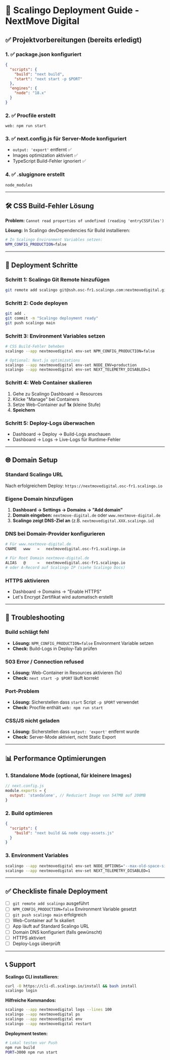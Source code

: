 # 🚀 Scalingo Deployment Guide - NextMove Digital

## ✅ Projektvorbereitungen (bereits erledigt)

### 1. ✅ package.json konfiguriert
```json
{
  "scripts": {
    "build": "next build",
    "start": "next start -p $PORT"
  },
  "engines": {
    "node": "18.x"
  }
}
```

### 2. ✅ Procfile erstellt
```
web: npm run start
```

### 3. ✅ next.config.js für Server-Mode konfiguriert
- `output: 'export'` entfernt ✅
- Images optimization aktiviert ✅
- TypeScript Build-Fehler ignoriert ✅

### 4. ✅ .slugignore erstellt
```
node_modules
```

---

## 🛠️ CSS Build-Fehler Lösung

**Problem:** `Cannot read properties of undefined (reading 'entryCSSFiles')`

**Lösung:** In Scalingo devDependencies für Build installieren:

```bash
# In Scalingo Environment Variables setzen:
NPM_CONFIG_PRODUCTION=false
```

---

## 🚀 Deployment Schritte

### Schritt 1: Scalingo Git Remote hinzufügen
```bash
git remote add scalingo git@ssh.osc-fr1.scalingo.com:nextmovedigital.git
```

### Schritt 2: Code deployen
```bash
git add .
git commit -m "Scalingo deployment ready"
git push scalingo main
```

### Schritt 3: Environment Variables setzen
```bash
# CSS Build-Fehler beheben
scalingo --app nextmovedigital env-set NPM_CONFIG_PRODUCTION=false

# Optional: Next.js optimizations
scalingo --app nextmovedigital env-set NODE_ENV=production
scalingo --app nextmovedigital env-set NEXT_TELEMETRY_DISABLED=1
```

### Schritt 4: Web Container skalieren
1. Gehe zu Scalingo Dashboard → Resources
2. Klicke "Manage" bei Containers  
3. Setze Web-Container auf **1x** (kleine Stufe)
4. **Speichern**

### Schritt 5: Deploy-Logs überwachen
- Dashboard → Deploy → Build-Logs anschauen
- Dashboard → Logs → Live-Logs für Runtime-Fehler

---

## 🌐 Domain Setup

### Standard Scalingo URL
Nach erfolgreichem Deploy: `https://nextmovedigital.osc-fr1.scalingo.io`

### Eigene Domain hinzufügen
1. **Dashboard → Settings → Domains → "Add domain"**
2. **Domain eingeben:** `nextmove-digital.de` oder `www.nextmove-digital.de`
3. **Scalingo zeigt DNS-Ziel an** (z.B. `nextmovedigital.XXX.scalingo.io`)

### DNS bei Domain-Provider konfigurieren
```bash
# Für www.nextmove-digital.de
CNAME   www   →   nextmovedigital.osc-fr1.scalingo.io

# Für Root Domain nextmove-digital.de  
ALIAS   @     →   nextmovedigital.osc-fr1.scalingo.io
# oder A-Record auf Scalingo IP (siehe Scalingo Docs)
```

### HTTPS aktivieren
- Dashboard → Domains → "Enable HTTPS" 
- Let's Encrypt Zertifikat wird automatisch erstellt

---

## 🔧 Troubleshooting

### Build schlägt fehl
- **Lösung:** `NPM_CONFIG_PRODUCTION=false` Environment Variable setzen
- **Check:** Build-Logs in Deploy-Tab prüfen

### 503 Error / Connection refused  
- **Lösung:** Web-Container in Resources aktivieren (1x)
- **Check:** `next start -p $PORT` läuft korrekt

### Port-Problem
- **Lösung:** Sicherstellen dass `start` Script `-p $PORT` verwendet
- **Check:** Procfile enthält `web: npm run start`

### CSS/JS nicht geladen
- **Lösung:** Sicherstellen dass `output: 'export'` entfernt wurde
- **Check:** Server-Mode aktiviert, nicht Static Export

---

## 📊 Performance Optimierungen

### 1. Standalone Mode (optional, für kleinere Images)
```javascript
// next.config.js
module.exports = {
  output: 'standalone', // Reduziert Image von 547MB auf 200MB
}
```

### 2. Build optimieren
```json
{
  "scripts": {
    "build": "next build && node copy-assets.js"
  }
}
```

### 3. Environment Variables
```bash
scalingo --app nextmovedigital env-set NODE_OPTIONS="--max-old-space-size=4096"
scalingo --app nextmovedigital env-set NEXT_TELEMETRY_DISABLED=1
```

---

## ✅ Checkliste finale Deployment

- [ ] `git remote add scalingo` ausgeführt
- [ ] `NPM_CONFIG_PRODUCTION=false` Environment Variable gesetzt  
- [ ] `git push scalingo main` erfolgreich
- [ ] Web-Container auf 1x skaliert
- [ ] App läuft auf Standard Scalingo URL
- [ ] Domain DNS konfiguriert (falls gewünscht)
- [ ] HTTPS aktiviert
- [ ] Deploy-Logs überprüft

---

## 📞 Support

**Scalingo CLI installieren:**
```bash
curl -O https://cli-dl.scalingo.io/install && bash install
scalingo login
```

**Hilfreiche Kommandos:**
```bash
scalingo --app nextmovedigital logs --lines 100
scalingo --app nextmovedigital ps  
scalingo --app nextmovedigital env
scalingo --app nextmovedigital restart
```

**Deployment testen:**
```bash
# Lokal testen vor Push
npm run build
PORT=3000 npm run start
```
